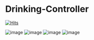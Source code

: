 # Drinking-Controller  
[![Hits](https://hits.seeyoufarm.com/api/count/incr/badge.svg?url=https%3A%2F%2Fgithub.com%2Fseohyun-kim%2FDrinking-Controller_by-Kotlin&count_bg=%234A7836&title_bg=%23555555&icon=&icon_color=%23E7E7E7&title=Hits&edge_flat=false)](https://hits.seeyoufarm.com)

![image](https://user-images.githubusercontent.com/61939286/131339284-dfbb6eb4-d801-43bb-8cdb-ddcfb4fa89b4.png)
![image](https://user-images.githubusercontent.com/61939286/131339326-d5a3e9cb-6604-4cd7-9b29-b1053944675c.png)
![image](https://user-images.githubusercontent.com/61939286/131339315-64351030-9c91-41bf-8cf4-608c9d765329.png)
![image](https://user-images.githubusercontent.com/61939286/131339338-852aea63-2b79-40d5-9a35-5a2f9c5a6dc5.png)


